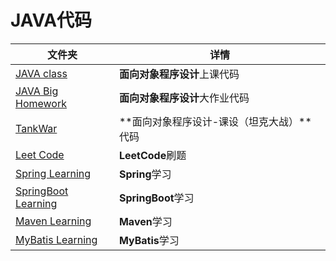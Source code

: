 # JAVA代码

| 文件夹                                     | 详情                                      |
| ------------------------------------------ | ----------------------------------------- |
| [JAVA class](JAVA_class)                   | **面向对象程序设计**上课代码              |
| [JAVA Big Homework](JAVA_Big-Homework)     | **面向对象程序设计**大作业代码            |
| [TankWar](TankWar)                         | **面向对象程序设计-课设（坦克大战）**代码 |
| [Leet Code](Leet_Code)                     | **LeetCode**刷题                          |
| [Spring Learning](Spring_Learning)         | **Spring**学习                            |
| [SpringBoot Learning](SpringBoot_Learning) | **SpringBoot**学习                        |
| [Maven Learning](Maven_Learning)           | **Maven**学习                             |
| [MyBatis Learning](Mybatis_Learning)       | **MyBatis**学习                           |


